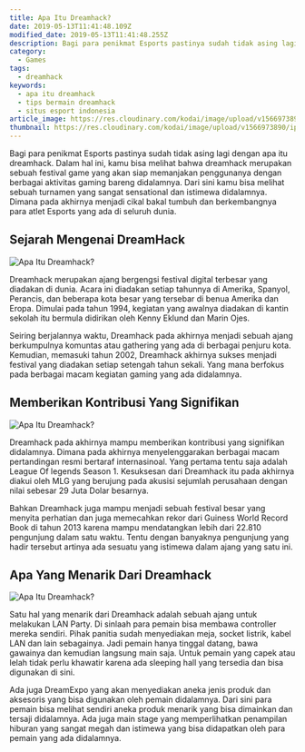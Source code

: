 ```yaml
---
title: Apa Itu Dreamhack?
date: 2019-05-13T11:41:48.109Z
modified_date: 2019-05-13T11:41:48.255Z
description: Bagi para penikmat Esports pastinya sudah tidak asing lagi dengan apa itu dreamhack. Dalam hal ini, kamu bisa melihat bahwa dreamhack.
category:
  - Games
tags:
  - dreamhack
keywords:
  - apa itu dreamhack
  - tips bermain dreamhack
  - situs esport indonesia
article_image: https://res.cloudinary.com/kodai/image/upload/v1566973890/ip/apa-itu-dreamhack-3.jpg
thumbnail: https://res.cloudinary.com/kodai/image/upload/v1566973890/ip/apa-itu-dreamhack-2-022.jpg
---
```

Bagi para penikmat Esports pastinya sudah tidak asing lagi dengan apa itu dreamhack. Dalam hal ini, kamu bisa melihat bahwa dreamhack merupakan sebuah festival game yang akan siap memanjakan penggunanya dengan berbagai aktivitas gaming bareng didalamnya. Dari sini kamu bisa melihat sebuah turnamen yang sangat sensational dan istimewa didalamnya. Dimana pada akhirnya menjadi cikal bakal tumbuh dan berkembangnya para atlet Esports yang ada di seluruh dunia.



## Sejarah Mengenai DreamHack

![Apa Itu Dreamhack?](https://res.cloudinary.com/kodai/image/upload/v1566973890/ip/apa-itu-dreamhack-3.jpg)

Dreamhack merupakan ajang bergengsi festival digital terbesar yang diadakan di dunia. Acara ini diadakan setiap tahunnya di Amerika, Spanyol, Perancis, dan beberapa kota besar yang tersebar di benua Amerika dan Eropa. Dimulai pada tahun 1994, kegiatan yang awalnya diadakan di kantin sekolah itu bermula didirikan oleh Kenny Eklund dan Marin Ojes.

Seiring berjalannya waktu, Dreamhack pada akhirnya menjadi sebuah ajang berkumpulnya komuntas atau gathering yang ada di berbagai penjuru kota. Kemudian, memasuki tahun 2002, Dreamhack akhirnya sukses menjadi festival yang diadakan setiap setengah tahun sekali. Yang mana berfokus pada berbagai macam kegiatan gaming yang ada didalamnya. 



## Memberikan Kontribusi Yang Signifikan

![Apa Itu Dreamhack?](https://res.cloudinary.com/kodai/image/upload/v1566973890/ip/apa-itu-dreamhack-2.jpg)

Dreamhack pada akhirnya mampu memberikan kontribusi yang signifikan didalamnya. Dimana pada akhirnya menyelenggarakan berbagai macam pertandingan resmi bertaraf internasinoal. Yang pertama tentu saja adalah League Of legends Season 1. Kesuksesan dari Dreamhack itu pada akhirnya diakui oleh MLG yang berujung pada akusisi sejumlah perusahaan dengan nilai sebesar 29 Juta Dolar besarnya.

Bahkan Dreamhack juga mampu menjadi sebuah festival besar yang menyita perhatian dan juga memecahkan rekor dari Guiness World Record Book di tahun 2013 karena mampu mendatangkan lebih dari 22.810 pengunjung dalam satu waktu. Tentu dengan banyaknya pengunjung yang hadir tersebut artinya ada sesuatu yang istimewa dalam ajang yang satu ini. 



## Apa Yang Menarik Dari Dreamhack

![Apa Itu Dreamhack?](https://res.cloudinary.com/kodai/image/upload/v1566973890/ip/apa-itu-dreamhack-1.jpg)

Satu hal yang menarik dari Dreamhack adalah sebuah ajang untuk melakukan LAN Party. Di sinlaah para pemain bisa membawa controller mereka sendiri. Pihak panitia sudah menyediakan meja, socket listrik, kabel LAN dan lain sebagainya. Jadi pemain hanya tinggal datang, bawa gawainya dan kemudian langsung main saja. Untuk pemain yang capek atau lelah tidak perlu khawatir karena ada sleeping hall yang tersedia dan bisa digunakan di sini.

Ada juga DreamExpo yang akan menyediakan aneka jenis produk dan aksesoris yang bisa digunakan oleh pemain didalamnya. Dari sini para pemain bisa melihat sendiri aneka produk menarik yang bisa dimainkan dan tersaji didalamnya. Ada juga main stage yang memperlihatkan penampilan hiburan yang sangat megah dan istimewa yang bisa didapatkan oleh para pemain yang ada didalamnya.
